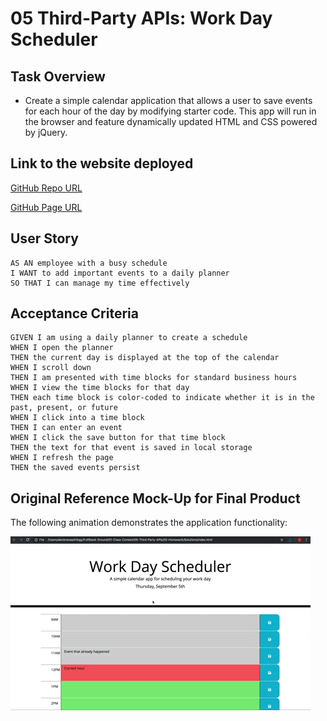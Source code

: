 # 05 Third-Party APIs: Work Day Scheduler

## Task Overview

* Create a simple calendar application that allows a user to save events for each hour of the day by modifying starter code. This app will run in the browser and feature dynamically updated HTML and CSS powered by jQuery.

## Link to the website deployed

[GitHub Repo URL](https://github.com/grider27/penn-lps-bcs/tree/main/homework/homework5-WorkDayPlanner)


[GitHub Page URL](https://grider27.github.io/penn-lps-bcs/homework/homework5-WorkDayPlanner/)


## User Story

```
AS AN employee with a busy schedule
I WANT to add important events to a daily planner
SO THAT I can manage my time effectively
```

## Acceptance Criteria

```
GIVEN I am using a daily planner to create a schedule
WHEN I open the planner
THEN the current day is displayed at the top of the calendar
WHEN I scroll down
THEN I am presented with time blocks for standard business hours
WHEN I view the time blocks for that day
THEN each time block is color-coded to indicate whether it is in the past, present, or future
WHEN I click into a time block
THEN I can enter an event
WHEN I click the save button for that time block
THEN the text for that event is saved in local storage
WHEN I refresh the page
THEN the saved events persist

```

## Original Reference Mock-Up for Final Product

The following animation demonstrates the application functionality:

![day planner demo](./02-Homework/Assets/05-third-party-apis-homework-demo.gif)